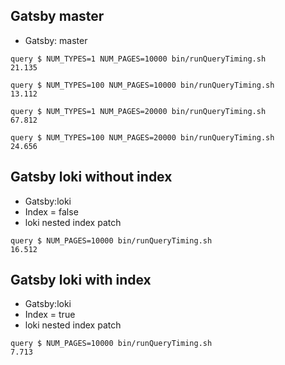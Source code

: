 ## Gatsby master

- Gatsby: master

```
query $ NUM_TYPES=1 NUM_PAGES=10000 bin/runQueryTiming.sh
21.135
```

```
query $ NUM_TYPES=100 NUM_PAGES=10000 bin/runQueryTiming.sh
13.112
```

```
query $ NUM_TYPES=1 NUM_PAGES=20000 bin/runQueryTiming.sh
67.812
```

```
query $ NUM_TYPES=100 NUM_PAGES=20000 bin/runQueryTiming.sh
24.656
```

## Gatsby loki without index

- Gatsby:loki
- Index = false
- loki nested index patch

```
query $ NUM_PAGES=10000 bin/runQueryTiming.sh
16.512
```

## Gatsby loki with index

- Gatsby:loki
- Index = true
- loki nested index patch

```
query $ NUM_PAGES=10000 bin/runQueryTiming.sh
7.713
```
